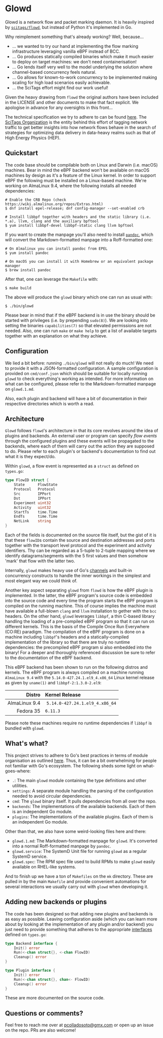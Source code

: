 # Glowd
Glowd is a network flow and packet marking daemon. It is heavily inspired by [`scitags/flowd`](https://github.com/scitags/flowd), but
instead of Python it's implemented in Go.

Why reimplement something that's already working? Well, because...

- ... we wanted to try our hand at implementing the flow marking infrastructure leveraging vanilla eBPF instead of BCC.
- ... Go produces statically compiled binaries which make it much easier to deploy on target machines: we don't need containerisation!
- ... Go lends itself very well to the model underlying the solution where channel-based concurrency feels natural.
- ... Go allows for known-to-work concurrency to be implemented making scaling for high load scenarios easily achievable.
- ... the SciTags effort might find our work useful!

Given the heavy drawing from `flowd` the original authors have been included in the LICENSE and other documents to make that
fact explicit. We apologise in advance for any oversights in this front...

The technical specification we try to adhere to can be found [here](https://docs.google.com/document/d/1x9JsZ7iTj44Ta06IHdkwpv5Q2u4U2QGLWnUeN2Zf5ts/edit).
The [SciTags Organization](https://www.scitags.org/) is the entity behind this effort of tagging network traffic to get better insights into how
network flows behave in the search of strategies for optimizing data delivery in data-heavy realms such as that of High Energy Physics (HEP).

## Quickstart
The code base should be compilable both on Linux and Darwin (i.e. macOS) machines. Bear in mind the eBPF backend won't be available on macOS machines by
design as it's a feature of the Linux kernel. In order to support eBPF the following must be installed on a Linux-based machine. We're working on
AlmaLinux 9.4, where the following installs all needed dependencies:

    # Enable the CRB Repo (check https://wiki.almalinux.org/repos/Extras.html)
    $ dnf install epel-release; dnf config-manager --set-enabled crb

    # Install libbpf together with headers and the static library (i.e. *.a), llvm, clang and the auxiliary bpftool
    $ yum install libbpf-devel libbpf-static clang llvm bpftool

If you want to create the manpage you'll also need to install [`pandoc`](https://pandoc.org), which will convert the Markdown-formatted
manpage into a Roff-formatted one:

    # On Almalinux you can install pandoc from EPEL
    $ yum install pandoc

    # On macOS you can install it with Homebrew or an equivalent package manager
    $ brew install pandoc

After that, one can leverage the `Makefile` with:

    $ make build

The above will produce the `glowd` binary which one can run as usual with:

    $ ./bin/glowd

Please bear in mind that if the eBPF backend is in use the binary should be started with privileges (i.e. by prepending `sudo(8)`). We are looking into
setting the binaries `capabilities(7)` so that elevated permissions are not needed. Also, one can run `make` or `make help` to get a list of available
targets together with an explanation on what they achieve.

## Configuration
We lied a bit before: running `./bin/glowd` will not really do much! We need to provide it with a JSON-formatted configuration. A sample configuration
is provided on `cmd/conf.json` which should be suitable for locally running `glowd` to check everything's working as intended. For more information on
what can be configured, please refer to the Markdown-formatted manpage on `glowd.1.md`.

Also, each plugin and backend will have a bit of documentation in their respective directories which is worth a read.

## Architecture
`Glowd` follows `flowd`'s architecture in that its core revolves around the idea of plugins and backends. An external user or program can specify *flow events*
through the configured plugins and these events will be propagated to the backends, where each of them will carry out the action they are supposed to do.
Please refer to each plugin's or backend's documentation to find out what it is they expect/do.

Within `glowd`, a flow event is represented as a `struct` as defined on `types.go`:

```go
type FlowID struct {
    State      FlowState
    Protocol   Protocol
    Src        IPPort
    Dst        IPPort
    Experiment uint32
    Activity   uint32
    StartTs    time.Time
    EndTs      time.Time
    NetLink    string
}
```

Each of the fields is documented on the source file itself, but the gist of it is that these `flowID`s contain the source and destination addresses and ports
together with the transport level protocol and the experiment and activity identifiers. Thy can be regarded as a 5-tuple to 2-tuple mapping where we identify
datagrams/segments with the 5 first values and then somehow 'mark' that flow with the latter two.

Internally, `glowd` makes heavy use of Go's [channels](https://go.dev/doc/effective_go#channels) and built-in concurrency constructs to handle the inner workings
in the simplest and most elegant way we could think of.

Another key aspect separating `glowd` from `flowd` is how the eBPF plugin is implemented. In the latter, the eBPF program's source code is embedded into the source
code and every time the program starts the eBPF program is compiled on the running machine. This of course implies the machine must have available a full-blown
`clang` and `llvm` installation to gether with the `bcc` headers. On the other hand, `glowd` leverages `libbpf`, a thin C-based library handling the loading of
a pre-compiled eBPF program so that it can run on different kernels. This is the basis of the Compile Once Run Everywhere (CO:RE) paradigm. The compilation of
the eBPF program is done on a machine including `libbpf`'s headers and a statically-compiled implementation of the library so that there are truly no runtime
dependencies: the precompiled eBPF program si also embedded into the binary! For a deeper and thoroughly referenced discussion be sure to refer to the documentation
of the eBPF backend.

This eBPF backend has been shown to run on the following distros and kernels. The eBPF program is always compiled on a machine running `AlmaLinux 9.4` with the
`5.14.0-427.24.1.el9_4.x86_64` Linux kernel release as given by `uname(1)` and `libbpf-2:1.3.0-2.el9`:

|        Distro | Kernel Release                 |
| ------------: | :----------------------------- |
| AlmaLinux 9.4 | `5.14.0-427.24.1.el9_4.x86_64` |
|     Fedora 35 | `6.11.3`                       |

Please note these machines require no runtime dependencies if `libbpf` is bundled with `glowd`.

## What's what?
This project strives to adhere to Go's best practices in terms of module organisation as outlined [here](https://go.dev/doc/modules/layout). Thus, it can be
a bit overwhelming for people not familiar with Go's ecosystem. The following sheds some light on what-goes-where:

- `.`: The main `glowd` module containing the type definitions and other utilities.
- `settings`: A separate module handling the parsing of the configuration needed to avoid circular dependencies.
- `cmd`: The `glowd` binary itself. It pulls dependencies from all over the repo.
- `backends`: The implementations of the available backends. Each of them is an independent Go module.
- `plugins`: The implementations of the available plugins. Each of them is an independent Go module.

Other than that, we also have some weird-looking files here and there:

- `glowd.1.md`: The Markdown-formatted manpage for `glowd`. It's converted into a normal Roff-formatted manpage by `pandoc`.
- `glowd.service`: The SystemD Unit file for running `glowd` as a regular SystemD service.
- `glowd.spec`: The RPM spec file used to build RPMs to make `glowd` easily available on RHEL-like systems.

And to finish up we have a ton of `Makefiles` on the `mk` directory. These are pulled in by the main `Makefile` and provide
convenient automations for several interactions we usually carry out with `glowd` when developing it.

## Adding new backends or plugins
The code has been designed so that adding new plugins and backends is as easy as possible. Leaving configuration aside (which you can
learn more about by looking at the implementation of any plugin and/or backend) you just need to provide something that adheres to the
appropriate [interfaces](https://go.dev/doc/effective_go#interfaces) defined on `types.go`:

```go
type Backend interface {
	Init() error
	Run(<-chan struct{}, <-chan FlowID)
	Cleanup() error
}

type Plugin interface {
	Init() error
	Run(<-chan struct{}, chan<- FlowID)
	Cleanup() error
}
```

These are more documented on the source code.

## Questions or comments?
Feel free to reach me over at <pcolladosoto@gmx.com> or open up an issue on the repo. PRs are also welcome!
